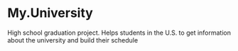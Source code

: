 # My.University
High school graduation project. Helps students in the U.S. to get information about the university and build their schedule
